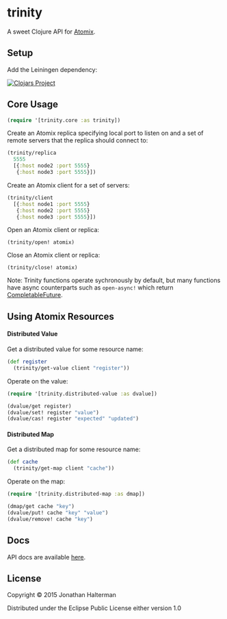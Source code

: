 # trinity

A sweet Clojure API for [Atomix].

## Setup

Add the Leiningen dependency:

[![Clojars Project](http://clojars.org/io.atomix/trinity/latest-version.svg)](http://clojars.org/io.atomix/trinity)

## Core Usage

```clojure
(require '[trinity.core :as trinity])
```

Create an Atomix replica specifying local port to listen on and a set of remote servers that the replica should connect to:

```clojure
(trinity/replica 
  5555 
  [{:host node2 :port 5555}
   {:host node3 :port 5555}])
```

Create an Atomix client for a set of servers:

```clojure
(trinity/client
  [{:host node1 :port 5555}
   {:host node2 :port 5555}
   {:host node3 :port 5555}])
```

Open an Atomix client or replica:

```
(trinity/open! atomix)
```

Close an Atomix client or replica:

```
(trinity/close! atomix)
```

Note: Trinity functions operate sychronously by default, but many functions have async counterparts such as `open-async!` which return [CompletableFuture].

## Using Atomix Resources

#### Distributed Value

Get a distributed value for some resource name:

```clojure
(def register 
  (trinity/get-value client "register"))
```

Operate on the value:

```clojure
(require '[trinity.distributed-value :as dvalue])

(dvalue/get register)
(dvalue/set! register "value")
(dvalue/cas! register "expected" "updated")
```

#### Distributed Map

Get a distributed map for some resource name:

```clojure
(def cache 
  (trinity/get-map client "cache"))
```

Operate on the map:

```clojure
(require '[trinity.distributed-map :as dmap])

(dmap/get cache "key")
(dvalue/put! cache "key" "value")
(dvalue/remove! cache "key")
```

## Docs

API docs are available [here](http://atomix.io/trinity/docs/).

## License

Copyright © 2015 Jonathan Halterman

Distributed under the Eclipse Public License either version 1.0

[Atomix]: http://atomix.io/atomix
[CompletableFuture]: https://docs.oracle.com/javase/8/docs/api/java/util/concurrent/CompletableFuture.html